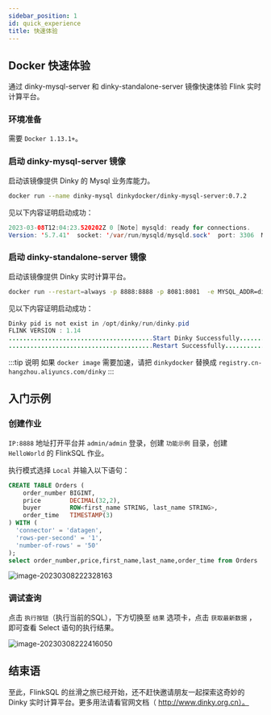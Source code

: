 ```yaml
---
sidebar_position: 1
id: quick_experience
title: 快速体验
---
```

## Docker 快速体验

通过 dinky-mysql-server 和 dinky-standalone-server 镜像快速体验 Flink 实时计算平台。

### 环境准备

需要 `Docker 1.13.1+`。

### 启动 dinky-mysql-server 镜像

启动该镜像提供 Dinky 的 Mysql 业务库能力。

```sh
docker run --name dinky-mysql dinkydocker/dinky-mysql-server:0.7.2
```

见以下内容证明启动成功：

```java
2023-03-08T12:04:23.520202Z 0 [Note] mysqld: ready for connections.
Version: '5.7.41'  socket: '/var/run/mysqld/mysqld.sock'  port: 3306  MySQL Community Server (GPL)
```

### 启动 dinky-standalone-server 镜像

启动该镜像提供 Dinky 实时计算平台。

```sh
docker run --restart=always -p 8888:8888 -p 8081:8081  -e MYSQL_ADDR=dinky-mysql:3306 --name dinky --link dinky-mysql:dinky-mysql dinkydocker/dinky-standalone-server:0.7.2-flink14
```

见以下内容证明启动成功：

```java
Dinky pid is not exist in /opt/dinky/run/dinky.pid
FLINK VERSION : 1.14
........................................Start Dinky Successfully........................................
........................................Restart Successfully........................................
```

:::tip 说明
如果 `docker image` 需要加速，请把 `dinkydocker` 替换成 `registry.cn-hangzhou.aliyuncs.com/dinky`
:::

## 入门示例

### 创建作业

`IP:8888` 地址打开平台并 `admin/admin` 登录，创建 `功能示例` 目录，创建 `HelloWorld` 的 FlinkSQL 作业。

执行模式选择 `Local` 并输入以下语句：

```sql
CREATE TABLE Orders (
    order_number BIGINT,
    price        DECIMAL(32,2),
    buyer        ROW<first_name STRING, last_name STRING>,
    order_time   TIMESTAMP(3)
) WITH (
  'connector' = 'datagen',
  'rows-per-second' = '1',
  'number-of-rows' = '50'
);
select order_number,price,first_name,last_name,order_time from Orders 
```

![image-20230308222328163](http://pic.dinky.org.cn/dinky/docs/zh-CN/quick_start/docker/helloword.png)

### 调试查询

点击 `执行按钮`（执行当前的SQL），下方切换至 `结果` 选项卡，点击 `获取最新数据` ，即可查看 Select 语句的执行结果。

![image-20230308222416050](http://pic.dinky.org.cn/dinky/docs/zh-CN/quick_start/docker/selecttable.png)

## 结束语

至此，FlinkSQL 的丝滑之旅已经开始，还不赶快邀请朋友一起探索这奇妙的 Dinky 实时计算平台。更多用法请看官网文档（ http://www.dinky.org.cn）。